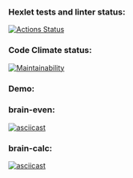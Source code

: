 ### Hexlet tests and linter status:

[![Actions Status](https://github.com/aleksandrchusovitin/python-project-49/workflows/hexlet-check/badge.svg)](https://github.com/aleksandrchusovitin/python-project-49/actions)

### Code Climate status:

[![Maintainability](https://api.codeclimate.com/v1/badges/35fba527d220626c45ee/maintainability)](https://codeclimate.com/github/aleksandrchusovitin/python-project-49/maintainability)

### Demo:

### brain-even:

[![asciicast](https://asciinema.org/a/td1QlOL9RlLdodBdlvOkdbZ9x.svg)](https://asciinema.org/a/td1QlOL9RlLdodBdlvOkdbZ9x)

### brain-calc:

[![asciicast](https://asciinema.org/a/ddkq3EZUbTYA1RwHba88jJPCZ.svg)](https://asciinema.org/a/ddkq3EZUbTYA1RwHba88jJPCZ)